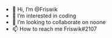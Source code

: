 - 👋 Hi, I’m @Friswik
- 👀 I’m interested in coding
- 💞️ I’m looking to collaborate on noone
- 📫 How to reach me Friswik#2107

<!---
Friswik/Friswik is a ✨ special ✨ repository because its `README.md` (this file) appears on your GitHub profile.
You can click the Preview link to take a look at your changes.
--->
